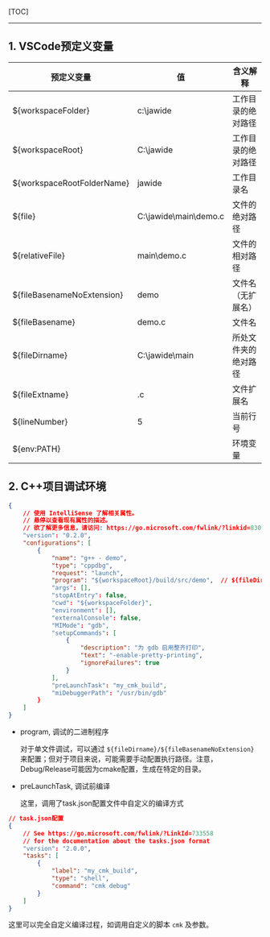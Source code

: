 <!--
+++
title       = "VSCode配置"
description = "1. VSCode预定义变量; 2. C++项目调试环境"
date        = "2022-01-03"
tags        = []
categories  = ["1-os管理","15-desktop"]
series      = []
keywords    = []
weight      = 3
toc         = true
draft       = false
+++ -->

[TOC]

---

## 1. VSCode预定义变量

预定义变量 | 值 | 含义解释
------|---|-----
${workspaceFolder} | c:\jawide | 工作目录的绝对路径
${workspaceRoot} | C:\jawide | 工作目录的绝对路径
${workspaceRootFolderName} | jawide | 工作目录名
${file} | C:\jawide\main\demo.c | 文件的绝对路径
${relativeFile} | main\demo.c | 文件的相对路径
${fileBasenameNoExtension} | demo | 文件名（无扩展名）
${fileBasename} | demo.c | 文件名
${fileDirname} | C:\jawide\main | 所处文件夹的绝对路径
${fileExtname} | .c | 文件扩展名
${lineNumber} | 5 | 当前行号
${env:PATH} |  | 环境变量

## 2. C++项目调试环境

```json
{
    // 使用 IntelliSense 了解相关属性。
    // 悬停以查看现有属性的描述。
    // 欲了解更多信息，请访问: https://go.microsoft.com/fwlink/?linkid=830387
    "version": "0.2.0",
    "configurations": [
        {
            "name": "g++ - demo",
            "type": "cppdbg",
            "request": "launch",
            "program": "${workspaceRoot}/build/src/demo",  // ${fileDirname}/${fileBasenameNoExtension}
            "args": [],
            "stopAtEntry": false,
            "cwd": "${workspaceFolder}",
            "environment": [],
            "externalConsole": false,
            "MIMode": "gdb",
            "setupCommands": [
                {
                    "description": "为 gdb 启用整齐打印",
                    "text": "-enable-pretty-printing",
                    "ignoreFailures": true
                }
            ],
            "preLaunchTask": "my_cmk_build",
            "miDebuggerPath": "/usr/bin/gdb"
        }
    ]
}
```

* program, 调试的二进制程序

    对于单文件调试，可以通过 `${fileDirname}/${fileBasenameNoExtension}` 来配置；但对于项目来说，可能需要手动配置执行路径。注意，Debug/Release可能因为cmake配置，生成在特定的目录。

* preLaunchTask, 调试前编译

    这里，调用了task.json配置文件中自定义的编译方式

```json
// task.json配置
{
    // See https://go.microsoft.com/fwlink/?LinkId=733558
    // for the documentation about the tasks.json format
    "version": "2.0.0",
    "tasks": [
        {
            "label": "my_cmk_build",
            "type": "shell",
            "command": "cmk debug"
        }
    ]
}
```

这里可以完全自定义编译过程，如调用自定义的脚本 `cmk` 及参数。

